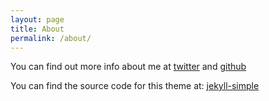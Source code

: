```yaml
---
layout: page
title: About
permalink: /about/
---
```


You can find out more info about me at [twitter](https://twitter.com/stevstead) and [github](https://github.com/unpin)

You can find the source code for this theme at: <data data-icon="ei-sc-github"></data>  [jekyll-simple](https://github.com/wild-flame/jekyll-simple)
